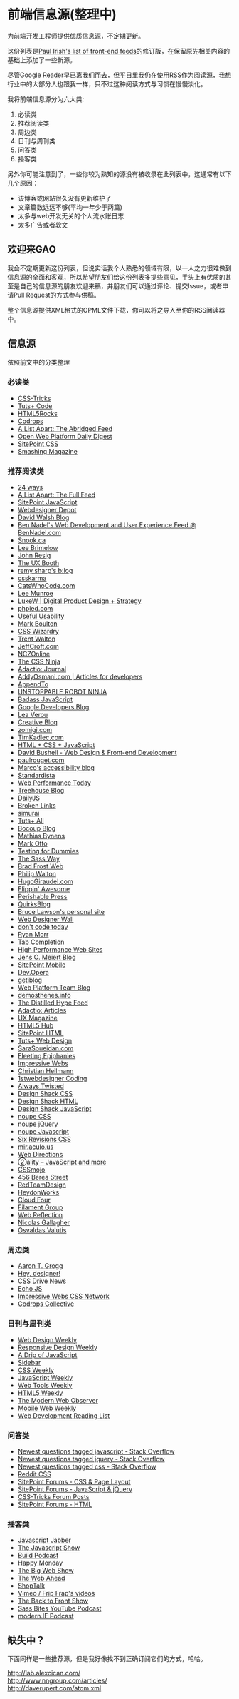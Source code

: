# 前端信息源(整理中)

为前端开发工程师提供优质信息源，不定期更新。

这份列表是[Paul Irish's list of front-end feeds](http://www.paulirish.com/2011/web-browser-frontend-and-standards-feeds-to-follow/)的修订版，在保留原先相关内容的基础上添加了一些新源。

尽管Google Reader早已离我们而去，但平日里我仍在使用RSS作为阅读源，我想行业中的大部分人也跟我一样，只不过这种阅读方式与习惯在慢慢淡化。

我将前端信息源分为六大类:

1. 必读类
2. 推荐阅读类
3. 周边类
4. 日刊与周刊类
5. 问答类
6. 播客类

另外你可能注意到了，一些你较为熟知的源没有被收录在此列表中，这通常有以下几个原因：

* 该博客或网站很久没有更新维护了
* 文章篇数远远不够(平均一年少于两篇)
* 太多与web开发无关的个人流水账日志
* 太多广告或者软文

## 欢迎来GAO
我会不定期更新这份列表，但说实话我个人熟悉的领域有限，以一人之力很难做到信息源的全面和客观，所以希望朋友们给这份列表多提些意见，手头上有优质的甚至是自己的信息源的朋友欢迎来稿，并朋友们可以通过评论、提交Issue，或者申请Pull Request的方式参与供稿。

整个信息源提供XML格式的OPML文件下载，你可以将之导入至你的RSS阅读器中。

## 信息源

依照前文中的分类整理

### 必读类

<ul>
  <li><a href="http://feeds.feedburner.com/CssTricks">CSS-Tricks</a></li>
  <li><a href="http://code.tutsplus.com/posts.atom">Tuts+ Code</a></li>
  <li><a href="http://feeds.feedburner.com/html5rocks">HTML5Rocks</a></li>
  <li><a href="http://tympanus.net/codrops/feed">Codrops</a></li>
  <li><a href="http://feeds.feedburner.com/alistapart/abridged">A List Apart: The Abridged Feed</a></li>
  <li><a href="http://feeds.feedburner.com/OpenWebPlatformDailyDigest">Open Web Platform Daily Digest</a></li>
  <li><a href="http://www.sitepoint.com/css/feed">SitePoint CSS</a></li>
  <li><a href="http://www.smashingmagazine.com/feed">Smashing Magazine</a></li>
</ul>

### 推荐阅读类

<ul>
  <li><a href="http://feeds.feedburner.com/24ways">24 ways</a></li>
  <li><a href="http://feeds.feedburner.com/alistapart/main">A List Apart: The Full Feed</a></li>
  <li><a href="http://www.sitepoint.com/javascript/feed">SitePoint JavaScript</a></li>
  <li><a href="http://feeds.feedburner.com/webdesignerdepot">Webdesigner Depot</a></li>
  <li><a href="http://davidwalsh.name/feed">David Walsh Blog</a></li>
  <li><a href="http://www.bennadel.com/index.cfm?event=blog.rss">Ben Nadel's Web Development and User Experience Feed @ BenNadel.com</a></li>
  <li><a href="http://snook.ca/posts/index.rss">Snook.ca</a></li>
  <li><a href="http://www.leebrimelow.com/feed">Lee Brimelow</a></li>
  <li><a href="http://feeds.feedburner.com/JohnResig">John Resig</a></li>
  <li><a href="http://feeds.feedburner.com/uxbooth">The UX Booth</a></li>
  <li><a href="http://feeds.feedburner.com/remysharp">remy sharp's b:log</a></li>
  <li><a href="http://www.csskarma.com/blog/feed">csskarma</a></li>
  <li><a href="http://feeds.feedburner.com/Catswhocode">CatsWhoCode.com</a></li>
  <li><a href="http://feeds.feedburner.com/LeeMunroeBlog">Lee Munroe</a></li>
  <li><a href="http://feeds.feedburner.com/FunctioningForm">LukeW | Digital Product Design + Strategy</a></li>
  <li><a href="http://www.phpied.com/feed">phpied.com</a></li>
  <li><a href="http://feeds.feedburner.com/UsefulUsability">Useful Usability</a></li>
  <li><a href="http://www.markboulton.co.uk/journal/feed">Mark Boulton</a></li>
  <li><a href="http://feeds.feedburner.com/csswizardrycom">CSS Wizardry</a></li>
  <li><a href="http://trentwalton.com/feed">Trent Walton</a></li>
  <li><a href="http://jeffcroft.com/feeds/latest-items">JeffCroft.com</a></li>
  <li><a href="http://feeds.feedburner.com/nczonline">NCZOnline</a></li>
  <li><a href="http://feeds.feedburner.com/TheCSSNinja">The CSS Ninja</a></li>
  <li><a href="http://adactio.com/journal/rss">Adactio: Journal</a></li>
  <li><a href="http://addyosmani.com/blog/feed">AddyOsmani.com | Articles for developers</a></li>
  <li><a href="http://appendto.com/feed/rss">AppendTo</a></li>
  <li><a href="http://feeds.feedburner.com/urn-rss20">UNSTOPPABLE ROBOT NINJA</a></li>
  <li><a href="http://rss.badassjs.com">Badass JavaScript</a></li>
  <li><a href="http://googledevelopers.blogspot.com/feeds/posts/default?alt=rss">Google Developers Blog</a></li>
  <li><a href="http://feeds.feedburner.com/leaverou">Lea Verou</a></li>
  <li><a href="http://www.creativebloq.com/feed">Creative Bloq</a></li>
  <li><a href="http://zomigi.com/feed">zomigi.com</a></li>
  <li><a href="http://timkadlec.com/atom.xml">TimKadlec.com</a></li>
  <li><a href="http://feeds.feedburner.com/HtmlCssJavascript">HTML + CSS + JavaScript</a></li>
  <li><a href="http://dbushell.com/feed">David Bushell - Web Design & Front-end Development</a></li>
  <li><a href="http://paulrouget.com/index.xml">paulrouget.com</a></li>
  <li><a href="http://www.marcozehe.de/feed">Marco's accessibility blog</a></li>
  <li><a href="http://www.standardista.com/feed">Standardista</a></li>
  <li><a href="http://www.webperformancetoday.com/feed">Web Performance Today</a></li>
  <li><a href="http://blog.teamtreehouse.com/feed">Treehouse Blog</a></li>
  <li><a href="http://feeds.feedburner.com/dailyjs">DailyJS</a></li>
  <li><a href="http://www.broken-links.com/feed">Broken Links</a></li>
  <li><a href="http://simurai.com/rss">simurai</a></li>
  <li><a href="http://tutorials.tutsplus.com/posts.atom">Tuts+ All</a></li>
  <li><a href="http://feeds.feedburner.com/bocoup">Bocoup Blog</a></li>
  <li><a href="http://mathiasbynens.be/notes.rss">Mathias Bynens</a></li>
  <li><a href="http://feeds.feedburner.com/mdo">Mark Otto</a></li>
  <li><a href="http://mobiletestingfordummies.tumblr.com/">Testing for Dummies</a></li>
  <li><a href="http://feeds.feedburner.com/thesassway">The Sass Way</a></li>
  <li><a href="http://feeds.feedburner.com/brad-frosts-blog">Brad Frost Web</a></li>
  <li><a href="http://feeds.feedburner.com/philipwalton">Philip Walton</a></li>
  <li><a href="http://hugogiraudel.com/feeds/feed.xml">HugoGiraudel.com</a></li>
  <li><a href="http://feeds.feedburner.com/FlippinAwesome">Flippin' Awesome</a></li>
  <li><a href="http://feeds.feedburner.com/perishablepress">Perishable Press</a></li>
  <li><a href="http://www.quirksmode.org/blog/index.xml">QuirksBlog</a></li>
  <li><a href="http://www.brucelawson.co.uk/feed">Bruce Lawson's personal site</a></li>
  <li><a href="http://webdesignerwall.com/feed">Web Designer Wall</a></li>
  <li><a href="http://ariya.ofilabs.com/feed">don't code today</a></li>
  <li><a href="http://ryanmorr.com/feed">Ryan Morr</a></li>
  <li><a href="http://www.xanthir.com/blog/atom">Tab Completion</a></li>
  <li><a href="http://www.stevesouders.com/blog/feed">High Performance Web Sites</a></li>
  <li><a href="http://meiert.com/en/feed">Jens O. Meiert Blog</a></li>
  <li><a href="http://www.sitepoint.com/mobile/feed">SitePoint Mobile</a></li>
  <li><a href="http://dev.opera.com/feed">Dev.Opera</a></li>
  <li><a href="http://blog.getify.com/feed">getiblog</a></li>
  <li><a href="http://blogs.adobe.com/webplatform/feed">Web Platform Team Blog</a></li>
  <li><a href="http://demosthenes.info/feed.php">demosthenes.info</a></li>
  <li><a href="http://distilledhype.net/feed">The Distilled Hype Feed</a></li>
  <li><a href="http://adactio.com/articles/rss">Adactio: Articles</a></li>
  <li><a href="http://feeds.uxmag.com/uxm">UX Magazine</a></li>
  <li><a href="http://html5hub.com/feed">HTML5 Hub</a></li>
  <li><a href="http://www.sitepoint.com/html/feed">SitePoint HTML</a></li>
  <li><a href="http://webdesign.tutsplus.com/posts.atom">Tuts+ Web Design</a></li>
  <li><a href="http://feeds.feedburner.com/sarasoueidan">SaraSoueidan.com</a></li>
  <li><a href="http://blog.w3conversions.com/feed">Fleeting Epiphanies</a></li>
  <li><a href="http://www.impressivewebs.com/feed">Impressive Webs</a></li>
  <li><a href="http://christianheilmann.com/feed">Christian Heilmann</a></li>
  <li><a href="http://www.1stwebdesigner.com/category/css/feed">1stwebdesigner Coding</a></li>
  <li><a href="http://alwaystwisted.com/rss.php">Always Twisted</a></li>
  <li><a href="http://designshack.net/category/articles/css/feed">Design Shack CSS</a></li>
  <li><a href="http://designshack.net/category/articles/html/feed">Design Shack HTML</a></li>
  <li><a href="http://designshack.net/category/articles/javascript/feed">Design Shack JavaScript</a></li>
  <li><a href="http://www.noupe.com/category/css/feed">noupe CSS</a></li>
  <li><a href="http://www.noupe.com/category/jquery/feed">noupe jQuery</a></li>
  <li><a href="http://www.noupe.com/category/javascript/feed">noupe Javascript</a></li>
  <li><a href="http://sixrevisions.com/category/css/feed">Six Revisions CSS</a></li>
  <li><a href="http://mir.aculo.us/feed">mir.aculo.us</a></li>
  <li><a href="http://www.webdirections.org/feed">Web Directions</a></li>
  <li><a href="http://www.2ality.com/feeds/posts/default?alt=rss">②ality – JavaScript and more</a></li>
  <li><a href="http://www.cssmojo.com/rss.xml">CSSmojo</a></li>
  <li><a href="http://feeds.feedburner.com/456bereastreet">456 Berea Street</a></li>
  <li><a href="http://feeds.feedburner.com/redteamdesign">RedTeamDesign</a></li>
  <li><a href="http://www.heydonworks.com/rss.php">HeydonWorks</a></li>
  <li><a href="http://feeds.feedburner.com/cloudfour">Cloud Four</a></li>
  <li><a href="http://filamentgroup.com/lab/atom.xml">Filament Group</a></li>
  <li><a href="http://webreflection.blogspot.com/feeds/posts/default?alt=rss">Web Reflection</a></li>
  <li><a href="http://nicolasgallagher.com/feed.xml">Nicolas Gallagher</a></li>
  <li><a href="http://osvaldas.info/rss/blog/">Osvaldas Valutis</a></li>
</ul>

### 周边类

<ul>
  <li><a href="http://aarontgrogg.com/feed">Aaron T. Grogg</a></li>
  <li><a href="http://feedpress.me/heydesigner">Hey, designer!</a></li>
  <li><a href="http://www.cssdrive.com/index.php/news/rss_2.0">CSS Drive News</a></li>
  <li><a href="http://www.echojs.com/rss">Echo JS</a></li>
  <li><a href="http://feeds.feedburner.com/CSSNetwork">Impressive Webs CSS Network</a></li>
  <li><a href="http://tympanus.net/codrops/collective/feed">Codrops Collective</a></li>
</ul>

### 日刊与周刊类

<ul>
  <li><a href="http://web-design-weekly.com/feed">Web Design Weekly</a></li>
  <li><a href="http://responsivedesignweekly.com/feed">Responsive Design Weekly</a></li>
  <li><a href="http://designpepper.com/atom.xml">A Drip of JavaScript</a></li>
  <li><a href="http://sidebar.io/feed.xml">Sidebar</a></li>
  <li><a href="http://feeds.feedburner.com/CSS-Weekly">CSS Weekly</a></li>
  <li><a href="http://javascriptweekly.com/rss/161kj581">JavaScript Weekly</a></li>
  <li><a href="http://us5.campaign-archive.com/feed?u=ea228d7061e8bbfa8639666ad&id=104d6bcc2d">Web Tools Weekly</a></li>
  <li><a href="http://html5weekly.com/rss/1e4m5lnd">HTML5 Weekly</a></li>
  <li><a href="http://appendto.com/modern-web-observer/archive/feed/">The Modern Web Observer</a></li>
  <li><a href="http://mobilewebweekly.co/rss/1o7ebm00">Mobile Web Weekly</a></li>
  <li><a href="http://wdrl.info/feed.xml">Web Development Reading List</a></li>
</ul>

### 问答类

<ul>
  <li><a href="http://stackoverflow.com/feeds/tag?tagnames=javascript&sort=newest">Newest questions tagged javascript - Stack Overflow</a></li>
  <li><a href="http://stackoverflow.com/feeds/tag?tagnames=jquery&sort=newest">Newest questions tagged jquery - Stack Overflow</a></li>
  <li><a href="http://stackoverflow.com/feeds/tag?tagnames=css&sort=newest">Newest questions tagged css - Stack Overflow</a></li>
  <li><a href="http://www.reddit.com/r/css.rss">Reddit CSS</a></li>
  <li><a href="http://www.sitepoint.com/forums/external.php?type=RSS2&forumids=53">SitePoint Forums - CSS & Page Layout</a></li>
  <li><a href="http://www.sitepoint.com/forums/external.php?type=RSS2&forumids=15">SitePoint Forums - JavaScript & jQuery</a></li>
  <li><a href="http://css-tricks.com/forums/feed">CSS-Tricks Forum Posts</a></li>
  <li><a href="http://www.sitepoint.com/forums/external.php?type=RSS2&forumids=52">SitePoint Forums - HTML</a></li>
</ul>

### 播客类

<ul>
  <li><a href="http://feeds.feedburner.com/JavascriptJabber">Javascript Jabber</a></li>
  <li><a href="http://feeds.feedburner.com/the-javascript-show">The Javascript Show</a></li>
  <li><a href="http://feeds.feedburner.com/BuildPodcastVideos">Build Podcast</a></li>
  <li><a href="https://simplecast.fm/podcasts/3/rss">Happy Monday</a></li>
  <li><a href="http://feeds.muleradio.net/thebigwebshow">The Big Web Show</a></li>
  <li><a href="http://feeds.5by5.tv/webahead">The Web Ahead</a></li>
  <li><a href="http://shoptalkshow.com/feed">ShopTalk</a></li>
  <li><a href="http://vimeo.com/fripfrap/videos/rss">Vimeo / Frip Frap's videos</a></li>
  <li><a href="http://backtofrontshow.com/feed">The Back to Front Show</a></li>
  <li><a href="http://gdata.youtube.com/feeds/base/users/sassbites/uploads?alt=rss&v=2&orderby=published&client=ytapi-youtube-profile">Sass Bites YouTube Podcast</a></li>
  <li><a href="http://www.modern.ie/en-us/podcast/rss">modern.IE Podcast</a></li>
</ul>

## 缺失中？

下面同样是一些推荐源，但是我好像找不到正确订阅它们的方式，哈哈。

http://lab.alexcican.com/<br>
http://www.nngroup.com/articles/<br>
http://daverupert.com/atom.xml<br>

